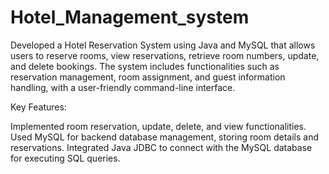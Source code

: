 # Hotel_Management_system

Developed a Hotel Reservation System using Java and MySQL that allows users to reserve rooms, view reservations, retrieve room numbers, update, and delete bookings. The system includes functionalities such as reservation management, room assignment, and guest information handling, with a user-friendly command-line interface.

Key Features:

Implemented room reservation, update, delete, and view functionalities.
Used MySQL for backend database management, storing room details and reservations.
Integrated Java JDBC to connect with the MySQL database for executing SQL queries.
